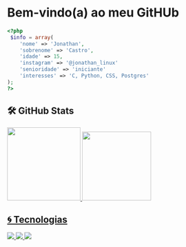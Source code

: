 # Bem-vindo(a) ao meu GitHUb
```PHP
<?php 
 $info = array(
    'nome' => 'Jonathan',
    'sobrenome' => 'Castro',
    'idade' => 15,
    'instagram' => '@jonathan_linux'
    'senioridade' => 'iniciante'
    'interesses' => 'C, Python, CSS, Postgres'
);
?>
```
## 🛠️ GitHub Stats

<div>
  <a href="https://github.com/SharpBluexd">
  <img height="170" src="https://github-readme-stats.vercel.app/api?username=SharpBluexd&show_icons=true&theme=white&include_all_commits=true&count_private=true"/>
  <img height="160" src="https://github-readme-stats.vercel.app/api/top-langs/?username=SharpBluexd&layout=compact&langs_count=16&theme=white"/>
</div>
  
## 🌀 Tecnologias

  <img src="https://img.shields.io/static/v1?label=&message=PHP&color=9370DB&style=for-the-badge"> <img src="https://img.shields.io/static/v1?label=&message=HTML5&color=FF6347&style=for-the-badge&logo=html">  <img src="https://img.shields.io/static/v1?label=&message=MySQL&color=4682B4&style=for-the-badge">


    
